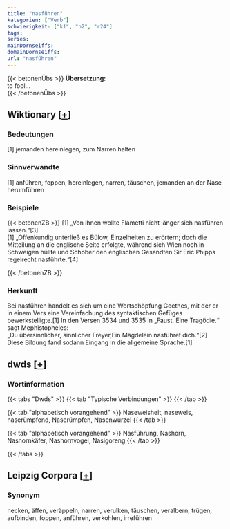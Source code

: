 ```yaml
---
title: "nasführen"
kategorien: ["Verb"]
schwierigkeit: ["k1", "h2", "r24"]
tags:
series:
mainDornseiffs:
domainDornseiffs:
url: "nasführen"
---
```


{{< betonenÜbs >}}
**Übersetzung:**  
to fool...  
{{< /betonenÜbs >}}

## Wiktionary [[+](https://de.wiktionary.org/wiki/nasführen)]

### Bedeutungen
[1] jemanden hereinlegen, zum Narren halten  

### Sinnverwandte
[1] anführen, foppen, hereinlegen, narren, täuschen, jemanden an der Nase herumführen  

### Beispiele
{{< betonenZB >}}
[1] „Von ihnen wollte Flametti nicht länger sich nasführen lassen.“[3]  
[1] „Offenkundig unterließ es Bülow, Einzelheiten zu erörtern; doch die Mitteilung an die englische Seite erfolgte, während sich Wien noch in Schweigen hüllte und Schober den englischen Gesandten Sir Eric Phipps regelrecht nasführte.“[4]  

{{< /betonenZB >}}
### Herkunft
Bei nasführen handelt es sich um eine Wortschöpfung Goethes, mit der er in einem Vers eine Vereinfachung des syntaktischen Gefüges bewerkstelligte.[1] In den Versen 3534 und 3535 in „Faust. Eine Tragödie.“ sagt Mephistopheles:  
„Du übersinnlicher, sinnlicher Freyer,Ein Mägdelein nasführet dich.“[2]  
Diese Bildung fand sodann Eingang in die allgemeine Sprache.[1]  



## dwds [[+](https://www.dwds.de/wb/nasführen)]

### Wortinformation
{{< tabs "Dwds" >}}
{{< tab "Typische Verbindungen" >}}
{{< /tab >}}

{{< tab "alphabetisch vorangehend" >}}
Naseweisheit, naseweis, naserümpfend, Naserümpfen, Nasenwurzel
{{< /tab >}}

{{< tab "alphabetisch vorangehend" >}}
Nasführung, Nashorn, Nashornkäfer, Nashornvogel, Nasigoreng
{{< /tab >}}

{{< /tabs >}}

## Leipzig Corpora [[+](https://corpora.uni-leipzig.de/en/res?word=nasführen&corpusId=deu_newscrawl-public_2018)]


### Synonym
necken, äffen, veräppeln, narren, verulken, täuschen, veralbern, trügen, aufbinden, foppen, anführen, verkohlen, irreführen

